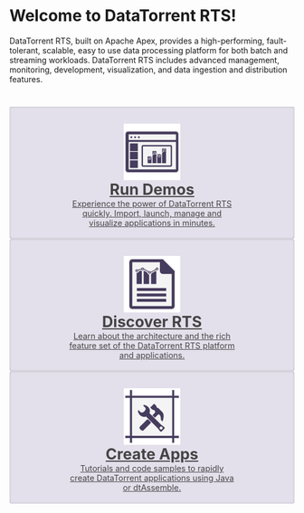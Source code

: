 Welcome to DataTorrent RTS!
================================================================================

DataTorrent RTS, built on Apache Apex, provides a high-performing, fault-tolerant, scalable, easy to use data processing platform for both batch and streaming workloads. DataTorrent RTS includes advanced management, monitoring, development, visualization, and data ingestion and distribution features.  



<style>
  #docs-jumbotron {
    margin-top: 40px;
    font-size: 0;
    background: rgba(0,0,0,0.05);
    margin-bottom: 20px;
    box-sizing: border-box;
    padding: 0;
    background-color: transparent;
  }

  .jumbotron {
    display: -webkit-flex;
    display: -ms-flexbox;
    display: flex;
  }

  .jumbotron-section-space {
    flex: .07;
    background-color: transparent;
  }

  .jumbotron-section {
    flex: 1;
    padding-top: 20px;
    width: 33.3%;
    display: inline-block;
    font-size: 18px;
    vertical-align: top;
    text-align: center;
    color: #444 !important;
    margin-bottom: 0;
    padding-bottom: 20px;
    border-radius: 4px;
    box-shadow: inset 0 0 4px -1px rgba(0,0,0,0.3);
    background-color: #e3e0eb;
  }
  .jumbotron-section:visited {
    color: #444;
  }
  .jumbotron-section img {
    height: 100px !important;
    display: block;
    margin: 10px auto 0;
  }
  .jumbotron-section h2 {
    margin: 0;
  }

  .jumbotron-section:hover{
    background-color: #bcb3ce;
    cursor: pointer;
  }
  .jumbotron-section p {
    padding: 0 1em;
    margin: 0 auto;
    max-width: 300px;
    font-size: 80%;
  }

  @media all and (max-width: 1032px) and (min-width: 769px){
    .jumbotron {
      display: block;
    }
    .jumbotron-section {
      width: 100%;
      display: block;
    }
  }
  @media all and (max-width: 569px){
    .jumbotron {
      display: block;
    }
    .jumbotron-section {
      width: 100%;
      display: block;
    }
  }
</style>


<div id="docs-jumbotron" class="jumbotron">
  <a href="demos" class="jumbotron-section">
    <img src="images/welcome/dt_assemble.svg">
    <h2>Run Demos</h2>
    <p>Experience the power of DataTorrent RTS quickly. Import, launch, manage and visualize applications in minutes.</p>
  </a>

  <div class="jumbotron-section-space"></div>

  <a href="rts" class="jumbotron-section">
    <img src="images/welcome/dt_visualize.svg">
    <h2>Discover RTS</h2>
    <p>Learn about the architecture and the rich feature set of the DataTorrent RTS platform and applications.</p>
  </a>  

  <div class="jumbotron-section-space"></div>

  <a href="create" class="jumbotron-section">
    <img src="images/welcome/dt_toolbox.svg">
    <h2>Create Apps</h2>
    <p>Tutorials and code samples to rapidly create DataTorrent applications using Java or dtAssemble.</p>
  </a>
</div>
